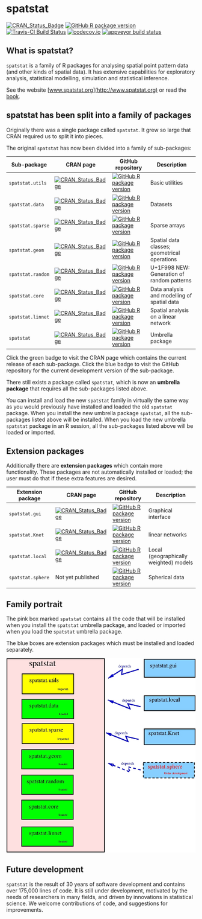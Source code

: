 spatstat
========

[![CRAN_Status_Badge](http://www.r-pkg.org/badges/version/spatstat)](http://cran.r-project.org/web/packages/spatstat)
[![GitHub R package version](https://img.shields.io/github/r-package/v/spatstat/spatstat)](https://github.com/spatstat/spatstat)
[![Travis-CI Build Status](https://travis-ci.org/spatstat/spatstat.png?branch=master)](https://travis-ci.org/spatstat/spatstat)
[![codecov.io](https://codecov.io/github/spatstat/spatstat/coverage.svg)](https://codecov.io/github/spatstat/spatstat?branch=covr)
[![appveyor build status](https://ci.appveyor.com/api/projects/status/github/spatstat/spatstat)](https://ci.appveyor.com/api/projects/status/github/spatstat/spatstat)

## What is spatstat?

`spatstat` is a family of R packages for analysing 
spatial point pattern data (and other kinds of spatial data).
It has extensive capabilities for exploratory analysis,
statistical modelling, simulation and statistical inference.

See the website [www.spatstat.org](http://www.spatstat.org)
or read the [book](http://book.spatstat.org).

## spatstat has been split into a family of packages

Originally there was a single package called `spatstat`.
It grew so large that CRAN required us to split it into pieces.

The original `spatstat` has now been divided into a family of sub-packages:

| Sub-package | CRAN page | GitHub repository | Description |
| ----------  | --------- | ----------------- | ----------  |
| `spatstat.utils` | [![CRAN_Status_Badge](http://www.r-pkg.org/badges/version/spatstat.utils)](http://cran.r-project.org/web/packages/spatstat.utils) | [![GitHub R package version](https://img.shields.io/github/r-package/v/spatstat/spatstat.utils)](https://github.com/spatstat/spatstat.utils) | Basic utilities |
| `spatstat.data` | [![CRAN_Status_Badge](http://www.r-pkg.org/badges/version/spatstat.data)](http://cran.r-project.org/web/packages/spatstat.data) | [![GitHub R package version](https://img.shields.io/github/r-package/v/spatstat/spatstat.data)](https://github.com/spatstat/spatstat.data) | Datasets |
| `spatstat.sparse` | [![CRAN_Status_Badge](http://www.r-pkg.org/badges/version/spatstat.sparse)](http://cran.r-project.org/web/packages/spatstat.sparse) | [![GitHub R package version](https://img.shields.io/github/r-package/v/spatstat/spatstat.sparse)](https://github.com/spatstat/spatstat.sparse) | Sparse arrays |
| `spatstat.geom` | [![CRAN_Status_Badge](http://www.r-pkg.org/badges/version/spatstat.geom)](http://cran.r-project.org/web/packages/spatstat.geom) | [![GitHub R package version](https://img.shields.io/github/r-package/v/spatstat/spatstat.geom)](https://github.com/spatstat/spatstat.geom) | Spatial data classes; geometrical operations |
| `spatstat.random` | [![CRAN_Status_Badge](http://www.r-pkg.org/badges/version/spatstat.random)](http://cran.r-project.org/web/packages/spatstat.random) | [![GitHub R package version](https://img.shields.io/github/r-package/v/spatstat/spatstat.random)](https://github.com/spatstat/spatstat.random) | U+1F998 NEW: Generation of random patterns  |
| `spatstat.core` | [![CRAN_Status_Badge](http://www.r-pkg.org/badges/version/spatstat.core)](http://cran.r-project.org/web/packages/spatstat.core) | [![GitHub R package version](https://img.shields.io/github/r-package/v/spatstat/spatstat.core)](https://github.com/spatstat/spatstat.core) | Data analysis and modelling of spatial data |
| `spatstat.linnet` | [![CRAN_Status_Badge](http://www.r-pkg.org/badges/version/spatstat.linnet)](http://cran.r-project.org/web/packages/spatstat.linnet) | [![GitHub R package version](https://img.shields.io/github/r-package/v/spatstat/spatstat.linnet)](https://github.com/spatstat/spatstat.linnet) | Spatial analysis on a linear network |
| `spatstat` | [![CRAN_Status_Badge](http://www.r-pkg.org/badges/version/spatstat)](http://cran.r-project.org/web/packages/spatstat) | [![GitHub R package version](https://img.shields.io/github/r-package/v/spatstat/spatstat)](https://github.com/spatstat/spatstat) | Umbrella package |

Click the green badge to visit the CRAN page which contains the current
release of each sub-package. Click the blue badge to visit the GitHub repository
for the current development version of the sub-package. 

There still exists a package called `spatstat`, which is now an
**umbrella package** that requires all the sub-packages listed above.

You can install and load the new `spatstat` family in virtually the
same way as you would previously have installed and loaded the old `spatstat` package.
When you install the new umbrella package `spatstat`, all the sub-packages listed above will
be installed. When you load the new umbrella `spatstat` package in an R session,
all the sub-packages listed above will be loaded or imported.

## Extension packages

Additionally there are **extension packages** which contain more
functionality. These packages are not automatically installed or loaded;
the user must do that if these extra features are desired.

| Extension package | CRAN page | GitHub repository | Description |
| ----------------  | --------- | ----------------- | ----------  |
| `spatstat.gui` | [![CRAN_Status_Badge](http://www.r-pkg.org/badges/version/spatstat.gui)](http://cran.r-project.org/web/packages/spatstat.gui)  | [![GitHub R package version](https://img.shields.io/github/r-package/v/spatstat/spatstat.gui)](https://github.com/spatstat/spatstat.gui) | Graphical interface |
| `spatstat.Knet` | [![CRAN_Status_Badge](http://www.r-pkg.org/badges/version/spatstat.Knet)](http://cran.r-project.org/web/packages/spatstat.Knet) | [![GitHub R package version](https://img.shields.io/github/r-package/v/spatstat/spatstat.Knet)](https://github.com/spatstat/spatstat.Knet) | linear networks |
| `spatstat.local` | [![CRAN_Status_Badge](http://www.r-pkg.org/badges/version/spatstat.local)](http://cran.r-project.org/web/packages/spatstat.local) | [![GitHub R package version](https://img.shields.io/github/r-package/v/baddstats/spatstat.local)](https://github.com/baddstats/spatstat.local) | Local (geographically weighted) models |
| `spatstat.sphere` | Not yet published | [![GitHub R package version](https://img.shields.io/github/r-package/v/spatstat/spatstat.sphere)](https://github.com/spatstat/spatstat.sphere) | Spherical data |

## Family portrait 

The pink box marked `spatstat` contains all the code that will be
installed when you install the `spatstat` umbrella package, and loaded
or imported when you load the `spatstat` umbrella package.

The blue boxes are extension packages which must be installed and loaded
separately.

![Spatstat pieces](RepoStuff/newnewspatstat.jpg)

## Future development

`spatstat` is the result of 30 years of software development
and contains over 175,000 lines of code.
It is still under
development, motivated by the needs of researchers in many fields,
and driven by innovations in statistical science.
We welcome contributions of code, and suggestions
for improvements.
